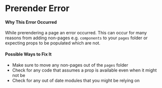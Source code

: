 # Prerender Error

#### Why This Error Occurred

While prerendering a page an error occurred. This can occur for many reasons from adding non-pages e.g. `components` to your `pages` folder or expecting props to be populated which are not.

#### Possible Ways to Fix It

- Make sure to move any non-pages out of the `pages` folder
- Check for any code that assumes a prop is available even when it might not be
- Check for any out of date modules that you might be relying on
